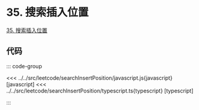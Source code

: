 # 35. 搜索插入位置

[35. 搜索插入位置](https://leetcode.cn/problems/search-insert-position/description/)

## 代码

::: code-group

<<< ../../src/leetcode/searchInsertPosition/javascript.js{javascript} [javascript]
<<< ../../src/leetcode/searchInsertPosition/typescript.ts{typescript} [typescript]

:::
